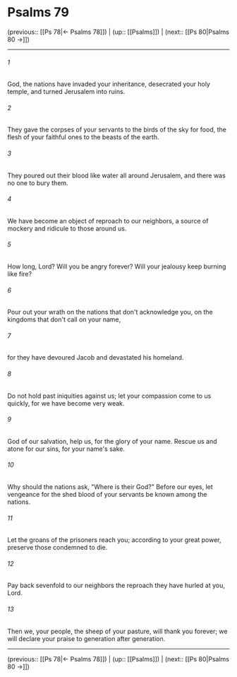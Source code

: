# Psalms 79

(previous:: [[Ps 78|← Psalms 78]]) | (up:: [[Psalms]]) | (next:: [[Ps 80|Psalms 80 →]])

***


###### 1 
God, the nations have invaded your inheritance, desecrated your holy temple, and turned Jerusalem into ruins. 

###### 2 
They gave the corpses of your servants to the birds of the sky for food, the flesh of your faithful ones to the beasts of the earth. 

###### 3 
They poured out their blood like water all around Jerusalem, and there was no one to bury them. 

###### 4 
We have become an object of reproach to our neighbors, a source of mockery and ridicule to those around us. 

###### 5 
How long, Lord? Will you be angry forever? Will your jealousy keep burning like fire? 

###### 6 
Pour out your wrath on the nations that don't acknowledge you, on the kingdoms that don't call on your name, 

###### 7 
for they have devoured Jacob and devastated his homeland. 

###### 8 
Do not hold past iniquities against us; let your compassion come to us quickly, for we have become very weak. 

###### 9 
God of our salvation, help us, for the glory of your name. Rescue us and atone for our sins, for your name's sake. 

###### 10 
Why should the nations ask, "Where is their God?" Before our eyes, let vengeance for the shed blood of your servants be known among the nations. 

###### 11 
Let the groans of the prisoners reach you; according to your great power, preserve those condemned to die. 

###### 12 
Pay back sevenfold to our neighbors the reproach they have hurled at you, Lord. 

###### 13 
Then we, your people, the sheep of your pasture, will thank you forever; we will declare your praise to generation after generation.

***

(previous:: [[Ps 78|← Psalms 78]]) | (up:: [[Psalms]]) | (next:: [[Ps 80|Psalms 80 →]])
